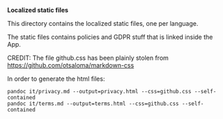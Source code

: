 **Localized static files**

This directory contains the localized static files, one per language.

The static files contains policies and GDPR stuff that is linked inside the App.

CREDIT: The file github.css has been plainly stolen from https://github.com/otsaloma/markdown-css

In order to generate the html files:
````
pandoc it/privacy.md --output=privacy.html --css=github.css --self-contained
pandoc it/terms.md --output=terms.html --css=github.css --self-contained
````

